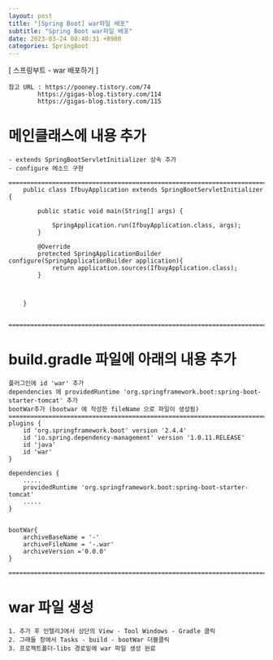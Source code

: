 ```yaml
---  
layout: post  
title: "[Spring Boot] war파일 배포"  
subtitle: "Spring Boot war파일 배포"  
date: 2023-03-24 08:40:31 +0900  
categories: SpringBoot  
---  
```

[ 스프링부트 - war 배포하기 ]  
	  
	참고 URL : https://pooney.tistory.com/74  
			https://gigas-blog.tistory.com/114  
			https://gigas-blog.tistory.com/115  
  
# 메인클래스에 내용 추가  
  
	- extends SpringBootServletInitializer 상속 추가  
	- configure 메소드 구현  
  
	=====================================================================================================================================================  
		public class IfbuyApplication extends SpringBootServletInitializer {  
  
			public static void main(String[] args) {  
  
				SpringApplication.run(IfbuyApplication.class, args);  
			}  
  
			@Override  
			protected SpringApplicationBuilder configure(SpringApplicationBuilder application){  
				return application.sources(IfbuyApplication.class);  
			}  
			  
  
  
		}  
  
  
	=====================================================================================================================================================  
  
  
# build.gradle 파일에 아래의 내용 추가  
  
  
	플러그인에 id 'war' 추가  
	dependencies 에 providedRuntime 'org.springframework.boot:spring-boot-starter-tomcat' 추가  
	bootWar추가 (bootwar 에 작성한 fileName 으로 파일이 생성됨)  
	=====================================================================================================================================================  
	plugins {  
		id 'org.springframework.boot' version '2.4.4'  
		id 'io.spring.dependency-management' version '1.0.11.RELEASE'  
		id 'java'  
		id 'war'  
	}  
  
	dependencies {  
		.....  
		providedRuntime 'org.springframework.boot:spring-boot-starter-tomcat'  
		.....  
	}  
  
  
	bootWar{  
		archiveBaseName = '-'  
		archiveFileName = '-.war'  
		archiveVersion ='0.0.0'  
	}  
  
	=====================================================================================================================================================  
  
  
  
  
  
# war 파일 생성  
	1. 추가 후 인텔리J에서 상단의 View - Tool Windows - Gradle 클릭  
	2. 그래들 창에서 Tasks - build - bootWar 더블클릭  
	3. 프로젝트폴더-libs 경로밑에 war 파일 생성 완료  
  
                                                                                                                                                                                                                                                                                                                                                                                                                                                                                                                                                                                                                                                                                                                                                                                                                                                                                                                                                                                                                                                                                                                                                                                                                                                                                                                                                                                                                                                                                                                                                                                                                                                                                                                                                                                                                                                                                                                                                                                                                                                                                                                                                                                             
